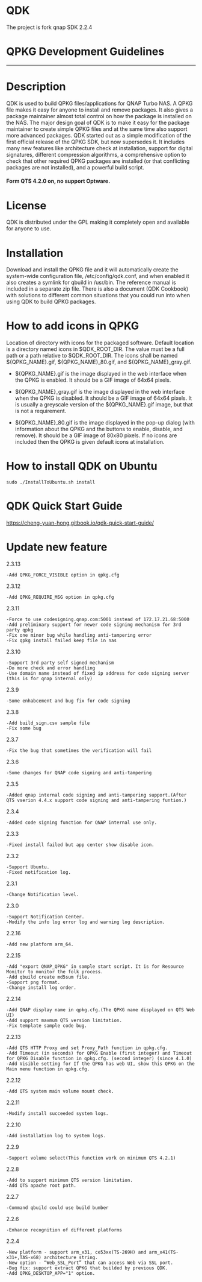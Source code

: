 # QDK
The project is fork qnap SDK 2.2.4

# QPKG Development Guidelines
----------------------------------

# Description

QDK is used to build QPKG files/applications for QNAP Turbo NAS. A QPKG file makes it easy for anyone to install and remove packages. It also gives a package maintainer almost total control on how the package is installed on the NAS.
The major design goal of QDK is to make it easy for the package maintainer to create simple QPKG files and at the same time also support more advanced packages. QDK started out as a simple modification of the first official release of the QPKG SDK, but now supersedes it. It includes many new features like architecture check at installation, support for digital signatures, different compression algorithms, a comprehensive option to check that other required QPKG packages are installed (or that conflicting packages are not installed), and a powerful build script.
#### Form QTS 4.2.0 on, no support Optware.

# License

QDK is distributed under the GPL making it completely open and available for anyone to use.

# Installation

Download and install the QPKG file and it will automatically create the system-wide configuration file, /etc/config/qdk.conf, and when enabled it also creates a symlink for qbuild in /usr/bin. The reference manual is included in a separate zip file. There is also a document (QDK Cookbook) with solutions to different common situations that you could run into when using QDK to build QPKG packages.

# How to add icons in QPKG
Location of directory with icons for the packaged software. Default location is a directory named icons in $QDK_ROOT_DIR. 
The value must be a full path or a path relative to $QDK_ROOT_DIR. The icons shall be named ${QPKG_NAME}.gif, ${QPKG_NAME}_80.gif, and ${QPKG_NAME}_gray.gif.

* ${QPKG_NAME}.gif is the image displayed in the web interface when the QPKG is enabled. It should be a GIF image of 64x64 pixels.

* ${QPKG_NAME}_gray.gif is the image displayed in the web interface when the QPKG is disabled. It should be a GIF image of 64x64 pixels. It is usually a greyscale version of the ${QPKG_NAME}.gif image, but that is not a requirement.

* ${QPKG_NAME}_80.gif is the image displayed in the pop-up dialog (with information about the QPKG and the buttons to enable, disable, and remove). It should be a GIF image of 80x80 pixels. If no icons are included then the QPKG is given default icons at installation.

# How to install QDK on Ubuntu

```
sudo ./InstallToUbuntu.sh install
```

# QDK Quick Start Guide

https://cheng-yuan-hong.gitbook.io/qdk-quick-start-guide/

# Update new feature
2.3.13

    -Add QPKG_FORCE_VISIBLE option in qpkg.cfg

2.3.12

    -Add QPKG_REQUIRE_MSG option in qpkg.cfg

2.3.11

    -Force to use codesigning.qnap.com:5001 instead of 172.17.21.68:5000
    -Add preliminary support for newer code signing mechanism for 3rd party qpkg
    -Fix one minor bug while handling anti-tampering error
    -Fix qpkg install failed keep file in nas

2.3.10

    -Support 3rd party self signed mechanism
    -Do more check and error handling
    -Use domain name instead of fixed ip address for code signing server (this is for qnap internal only)

2.3.9

    -Some enhabcement and bug fix for code signing

2.3.8

    -Add build_sign.csv sample file
    -Fix some bug

2.3.7

    -Fix the bug that sometimes the verification will fail

2.3.6

    -Some changes for QNAP code signing and anti-tampering

2.3.5

    -Added qnap internal code signing and anti-tampering support.(After QTS vserion 4.4.x support code signing and anti-tampering funtion.)

2.3.4

    -Added code signing function for QNAP internal use only.

2.3.3

    -Fixed install failed but app center show disable icon.

2.3.2

    -Support Ubuntu.
    -Fixed notification log.

2.3.1

    -Change Notification level.

2.3.0

    -Support Notification Center.
    -Modify the info log error log and warning log description.

2.2.16

    -Add new platform arm_64.

2.2.15
	
	-Add "export QNAP_QPKG" in sample start script. It is for Resource Monitor to monitor the folk process.
	-Add qbuild create md5sum file.
	-Support png format.
	-Change install log order.
	

2.2.14

	-Add QNAP display name in qpkg.cfg.(The QPKG name displayed on QTS Web UI)
	-Add support maxmum QTS version limitation.
	-Fix template sample code bug.

2.2.13

	-Add QTS HTTP Proxy and set Proxy_Path function in qpkg.cfg.
	-Add Timeout (in seconds) for QPKG Enable (first integer) and Timeout for QPKG Disable function in qpkg.cfg. (second integer) (since 4.1.0)
	-Add Visible setting for If the QPKG has web UI, show this QPKG on the Main menu function in qpkg.cfg.

2.2.12
	
	-Add QTS system main volume mount check.

2.2.11

	-Modify install succeeded system logs. 

2.2.10

	-Add installation log to system logs.

2.2.9

	-Support volume select(This function work on minimum QTS 4.2.1)

2.2.8

	-Add to support minimum QTS version limitation.
	-Add QTS apache root path.

2.2.7

	-Command qbuild could use build bumber

2.2.6

	-Enhance recognition of different platforms


2.2.4

	-New platform - support arm_x31, ce53xx(TS-269H) and arm_x41(TS-x31+,TAS-x68) architecture string.
	-New option - “Web_SSL_Port” that can access Web via SSL port.
	-Bug fix: support extract QPKG that builded by previous QDK.
	-Add QPKG_DESKTOP_APP="1" option.
